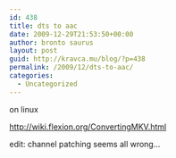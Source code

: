 ```yaml
---
id: 438
title: dts to aac
date: 2009-12-29T21:53:50+00:00
author: bronto saurus
layout: post
guid: http://kravca.mu/blog/?p=438
permalink: /2009/12/dts-to-aac/
categories:
  - Uncategorized
---
```

on linux
  
<http://wiki.flexion.org/ConvertingMKV.html>
  
edit: channel patching seems all wrong&#8230;